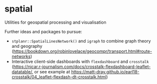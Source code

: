 # spatial
Utilities for geospatial processing and visualisation

Further ideas and packages to pursue:

* `stplanr::SpatialLinesNetwork()` and `igraph` to combine graph theory and geography (https://bookdown.org/robinlovelace/geocompr/transport.html#route-networks)
* Interactive client-side dashboards with `flexdashboard` and `crosstalk` (https://nicar.r-journalism.com/docs/crosstalk-flexdashboard-leaflet-datatable/, or see example at https://matt-dray.github.io/earl18-crosstalk/04_leaflet-flexdash-dt-crosstalk.html)
